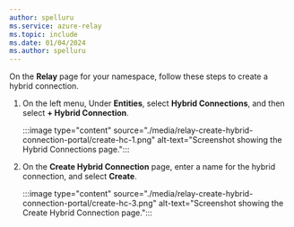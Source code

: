 ```yaml
---
author: spelluru
ms.service: azure-relay
ms.topic: include
ms.date: 01/04/2024
ms.author: spelluru
---
```

On the **Relay** page for your namespace, follow these steps to create a hybrid connection.

1. On the left menu, Under **Entities**, select **Hybrid Connections**, and then select **+ Hybrid Connection**.

    :::image type="content" source="./media/relay-create-hybrid-connection-portal/create-hc-1.png" alt-text="Screenshot showing the Hybrid Connections page.":::
2. On the **Create Hybrid Connection** page, enter a name for the hybrid connection, and select **Create**. 
   
    :::image type="content" source="./media/relay-create-hybrid-connection-portal/create-hc-3.png" alt-text="Screenshot showing the Create Hybrid Connection page.":::


